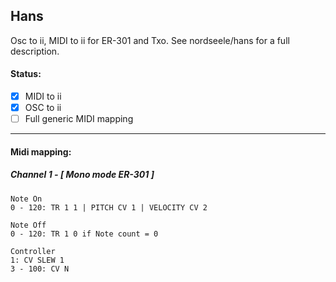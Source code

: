 ## Hans

Osc to ii, MIDI to ii for ER-301 and Txo.
See nordseele/hans for a full description.


#### Status:
- [x] MIDI to ii
- [x] OSC to ii
- [ ] Full generic MIDI mapping 

*******************************************

#### Midi mapping:

##### Channel 1 - [ Mono mode ER-301 ]

    Note On
    0 - 120: TR 1 1 | PITCH CV 1 | VELOCITY CV 2

    Note Off 
    0 - 120: TR 1 0 if Note count = 0 

    Controller 
    1: CV SLEW 1
    3 - 100: CV N